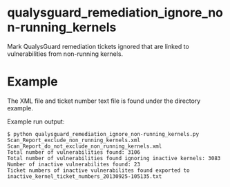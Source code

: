 qualysguard_remediation_ignore_non-running_kernels
==================================================

Mark QualysGuard remediation tickets ignored that are linked to vulnerabilities from non-running kernels.

Example
=======

The XML file and ticket number text file is found under the directory example.

Example run output:

	$ python qualysguard_remediation_ignore_non-running_kernels.py Scan_Report_exclude_non_running_kernels.xml Scan_Report_do_not_exclude_non_running_kernels.xml 
	Total number of vulnerabilities found: 3106
	Total number of vulnerabilities found ignoring inactive kernels: 3083
	Number of inactive vulnerabilites found: 23
	Ticket numbers of inactive vulnerabilites found exported to inactive_kernel_ticket_numbers_20130925-105135.txt